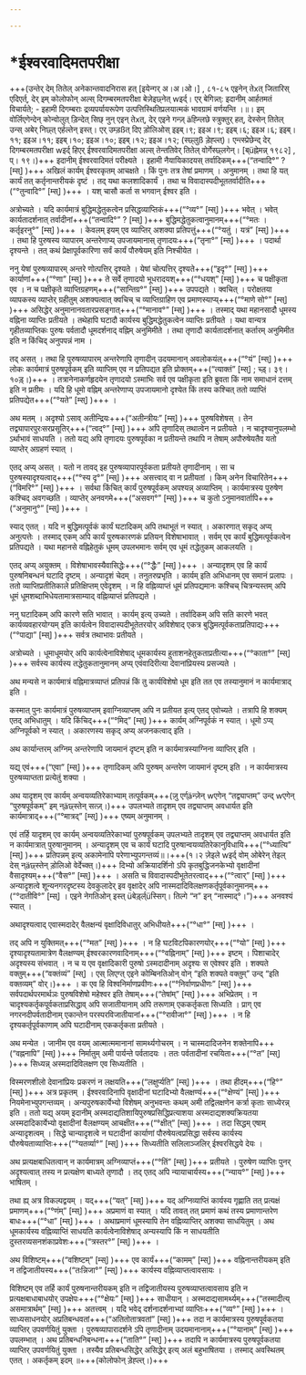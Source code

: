 ```yaml
---

---
```

# *ईश्वरवादिमतपरीक्षा
+++(उन्तेर् देम् तितेल् अनेकान्तवादनिरास हत्  \[इयेन्गर् अ।अ।ओ।\] , ८१-८५ एइनेन् तेxत् जितारिस् एदिएर्त्, देर् इम् कोलोफोन् अल्स् दिगम्बरमतपरीक्षा बेज़ेइछ्नेत् wइर्द्। एर् बेगिन्न्त्: इदानीम् आर्हतमतं विचार्यते; - इहामी दिगम्बराः द्रव्यपर्यायरूपेण उत्पत्तिस्थितिप्रलयात्मकं भावग्रामं वर्णयन्ति ।॥। इम् वोर्लिएगेन्देन् कोन्वोलुत् ड़िन्देत् सिछ् नुन् एइन् तेxत्, देर् एइने गन्ज़् äह्न्लिछे स्त्रुक्तुर् हत्, देस्सेन् तितेल् उन्स् अबेर् निछ्त् एर्हल्तेन् इस्त्। एर् उम्ड़ßत् दिए ड़ोलिओस् इइब्।९; इइअ।९; इइब्।६; इइअ।६; इइब्।११; इइअ।११; इइब्।१०; इइअ।१०; इइब्।१२; इइअ।१२; (स्छ्लुß ड़ेह्ल्त्)। एन्त्स्प्रेछेन्द् देर् दिगम्बरमतपरीक्षा wइर्द् हिएर् ईश्वरवादिमतपरीक्षा अल्स् तेन्ततिवेर् तितेल् वोर्गेस्छ्लगेन्।  \[ब्üह्नेमन्न् १९८२\] , प्। १९।)+++
 इदानीम् ईश्वरवादिमतं परीक्ष्यते । इहामी नैयायिकादयस् तर्वादिकम्+++(“तन्वादि°” ?  \[म्स्\] )+++ अखिलं कार्यम् ईश्वरकृतम् आचक्षते । किं पुनः तत्र तेषां प्रमाणम् । अनुमानम् । तथा हि यत् कार्यं तत् कर्तृनान्तरीयकं दृष्टं । तद् यथा कलशादिकार्यं । तथा च विवादास्पदीभूततर्वादीति+++(“°तुन्वादि°”  \[म्स्\] )+++ । यश् चासौ कर्ता स भगवान् ईश्वर इति ।

अत्रोच्यते । यदि कार्यमात्रं बुद्धिमद्धेतुकत्वेन प्रसिद्धव्याप्तिकं+++(“°व्य°”  \[म्स्\] )+++ भवेत् । भवेत् कार्यतादर्शनात् तर्वादीनां+++(“तन्वादि°” ?  \[म्स्\] )+++ बुद्धिमद्धेतुकत्वानुमानम्+++(“°मतः । कर्तृइरनु°”  \[म्स्\] )+++ । केवलम् इयम् एव व्याप्तिर् अशक्या प्रतिपत्तुं+++(“°यतुं । यत्रं”  \[म्स्\] )+++ । तथा हि पुरुषस्य व्यापारम् अन्तरेणाप्य् उपजायमानास् तृणादयः+++(“तृना°”  \[म्स्\] )+++ । पदार्था दृश्यन्ते । तत् कथं प्रेक्षापूर्वकारिणा सर्वं कार्यं पौरुषेयम् इति निश्चीयेत ।

ननु येषां पुरुषव्यापारम् अन्तरे णोत्पत्तिर् दृश्यते । येषां चोत्पत्तिर् दृश्यते+++(“इदृ°”  \[म्स्\] )+++ कार्याणां+++(“°णा”  \[म्स्\] )+++ ते सर्वे तृणादयो भूधरादयश्+++(“°धयश्”  \[म्स्\] )+++ च पक्षीकृता एव । न च पक्षीकृते व्याप्तिग्रहणम्+++(“सान्तिग्र°”  \[म्स्\] )+++ उपपद्यते । क्वचित् । परोक्षतया व्यापकस्य व्याप्तेर् ग्रहीतुम् अशक्यत्वात् क्वचिच् च व्याप्तिग्राहिण एव प्रमाणस्याप्य्+++(“°माणे सो°”  \[म्स्\] )+++ असिद्धेर् अनुमानानवतारप्रसङ्गात्+++(“°मानाव°”  \[म्स्\] )+++ । तस्माद् यथा महानसादौ धूमस्य वह्निना व्याप्तिः प्रतीयते । तथेहापि घटादौ कार्यस्य बुद्धिमद्धेतुकत्वेन व्याप्तिः प्रतीयते । यथा वान्यत्र गृहीतव्याप्तिकः पुरुषः पर्वतादौ धूमदर्शनाद् वह्निम् अनुमिमीते । तथा तृणादौ कार्यतादर्शनात् कर्तारम् अनुमिमीत इति न किंचिद् अनुपपन्नं नाम ।

तद् असत् । तथा हि पुरुषव्यापारम् अन्तरेणापि तृणादीन् उदयमानान् अवलोकयंल्+++(“°यं”  \[म्स्\] )+++ लोकः कार्यमात्रं पुरुषपूर्वकम् इति व्याप्तिम् एव न  प्रतिपद्यत इति प्रोक्तम्+++(“त्याक्तं”  \[म्स्\] ; च्ड़्। ३९।१०ड़्।)+++ । तत्रानेनाकर्णहृदयेन तृणादयो ऽस्माभिः सर्व एव पक्षीकृता इति ब्रुवता किं नाम समाधानं दत्तम् इति न प्रतीमः । यदि हि धूमो वह्निम् अन्तरेणाप्य् उपजायमानो दृश्येत किं तस्य कश्चित् ततो व्याप्तिं प्रतिपद्येत+++(“°यते”  \[म्स्\] )+++ ।

अथ मतम् । अदृश्यो ऽसाव् अतीन्द्रियः+++(“अतीन्त्रीयः”  \[म्स्\] )+++ पुरुषविशेषस् । तेन तद्व्यापारपुरःसरप्रसूतिर्+++(“त्वद्°”  \[म्स्\] )+++ अपि तृणादिस् तथात्वेन न प्रतीयते । न चादृश्यानुपलम्भो ऽर्थाभावं साधयति । ततो यद्य् अपि तृणादयः पुरुषपूर्वका न प्रतीयन्ते तथापि न तेषाम् अपौरुषेयतैव यतो व्याप्तेर् अग्रहणं स्यात् ।

एतद् अप्य् असत् । यतो न तावद् इह पुरुषव्यापारपूर्वकता प्रतीयते तृणादीनाम् । सा च पुरुषस्यादृश्यत्वाद्+++(“°स्य दृ°”  \[म्स्\] )+++ असत्त्वाद् वा न प्रतीयतां । किम् अनेन विचारितेन+++(“विमरि°”  \[म्स्\] )+++ । सर्वथा किंचित् कार्यं पुरुषपूर्वकम् अपश्यन्न् अव्याप्तिम् । कार्यमात्रस्य पुरुषेण कश्चिद् अवगच्छति । व्याप्तेर् अनवगमे+++(“असवग°”  \[म्स्\] )+++ च कुतो ऽनुमानवार्तापि+++(“अनुमानु°”  \[म्स्\] )+++ ।

स्याद् एतत् । यदि न बुद्धिमत्पूर्वकं कार्यं घटादिकम् अपि तथाभूतं न स्यात् । अकारणात् सकृद् अप्य् अनुत्पत्तेः । तस्माद् एकम् अपि कार्यं पुरुषकारणकं प्रतियन् विशेषाभावात् । सर्वम् एव कार्यं बुद्धिमत्पूर्वकत्वेन प्रतिपद्यते । यथा महानसे वह्निहेतुकं धूमम् उपलभमानः सर्वम् एव धूमं तद्धेतुकम् आकलयति ।

एतद् अप्य् अयुक्तम् । विशेषाभावस्यैवासिद्धेः+++(“°द्धैः”  \[म्स्\] )+++ । अन्यादृशम् एव हि कार्यं पुरुषनिबन्धनं घटादि दृष्टम् । अन्यादृशं चेदम् । तनुतरुप्रभृति । कार्यम् इति अभिधानम्  एव समानं प्रलापः । ततो व्याप्तिप्रतीतिकाले प्रतिक्षिप्तम् एवेदृशम् । न हि वह्निव्याप्तं धूमं प्रतिपद्यमानः कश्चिच् चित्रन्यस्तम् अपि धूमं धूमशब्दाभिधेयतामात्रसाम्याद् वह्निव्याप्तं प्रतिपद्यते ।

ननु घटादिकम् अपि कारणे सति भावात् । कार्यम् इत्य् उच्यते । तर्वादिकम् अपि सति कारणे भवत् कार्यव्यवहारयोग्यम् इति कार्यत्वेन विवादास्पदीभूतेतरयोर् अविशेषाद् एकत्र बुद्धिमत्पूर्वकताप्रतिपाद्यः+++(“°पाद्या”  \[म्स्\] )+++ सर्वत्र तथाभावः प्रतीयते ।

अत्रोच्यते । धूमाधूमयोर् अपि कार्यत्वेनाविशेषाद् धूमकार्यस्य हुताशनहेतुकताप्रतीत्या+++(“°काता°”  \[म्स्\] )+++ सर्वस्य कार्यस्य तद्धेतुकतानुमानम् अप्य् एवंवादिरीत्या देवानांप्रियस्य प्रसज्यते ।

अथ मन्यसे न कार्यमात्रं वह्निमात्रव्याप्तं प्रतिपन्नं किं तु कार्यविशेषो धूम इति तत एव तस्यानुमानं न कार्यमात्राद् इति ।

कस्मात् पुनः कार्यमात्रं पुरुषव्याप्तम् इवाग्निव्याप्तम् अपि न प्रतीयत इत्य् एतद् एवोच्यते । तत्रापि हि शक्यम् एतद् अभिधातुम् । यदि किंचिद्+++(“°मिद्”  \[म्स्\] )+++ कार्यम् अग्निपूर्वकं न स्यात् । धूमो ऽप्य् अग्निपूर्वको न स्यात् । अकारणस्य सकृद् अप्य् अजनकत्वाद् इति ।

अथ कार्यान्तरम् अग्निम् अन्तरेणापि जायमानं दृष्टम् इति न कार्यमात्रस्याग्निना व्याप्तिर् इति ।

यद्य् एवं+++(“एवा”  \[म्स्\] )+++ तृणादिकम् अपि पुरुषम् अन्तरेण जायमानं दृष्टम् इति । न कार्यमात्रस्य पुरुषव्याप्तता प्रत्येतुं शक्या ।

अथ यादृशम् एव कार्यम् अन्वयव्यतिरेकाभ्याम् तत्पूर्वकम्+++(ज़ु एर्ग्äन्ज़ेन् wएगेन् “तद्व्याप्तम्” उन्द् wएगेन् “पुरुषपूर्वकम्” इम् न्äछ्स्तेन् सत्ज़्।)+++ उपलभ्यते तादृशम् एव तद्व्याप्तम् अवधार्यत इति कार्यमात्राद्+++(“°मात्रद्”  \[म्स्\] )+++ एष्यम् अनुमानम् ।

एवं तर्हि यादृशम् एव कार्यम् अन्वयव्यतिरेकाभ्यां पुरुषपूर्वकम् उपलभ्यते तादृशम् एव तद्व्याप्तम् अवधार्यत  इति न कार्यमात्रात् पुरुषानुमानम् । अन्यादृशम् एव च कार्यं घटादि पुरुषान्वयव्यतिरेकानुविधायि+++(“°ध्यात्यि”  \[म्स्\] )+++ प्रतिपन्नम् इत्य् अकामेनापि परेणाभ्युपगन्तव्यं॥।+++(१।२ ज़ेइले wइर्द् वोम् ओबेरेन् तेइल् देस् न्äछ्स्तेन् ड़ोलिओ वेर्देच्क्त्।)+++ दिभ्यो अक्रियादर्शिनो ऽपि कृतबुद्धिजनकेभ्यो वृक्षादीनां वैसादृश्यम्+++(“वैस°”  \[म्स्\] )+++ । असति च विवादास्पदीभूतेतरत्वाद्+++(“°त्वार्”  \[म्स्\] )+++ अन्यादृशत्वे शून्यनगरदृष्टस्य देवकुलादेर् इव वृक्षादेर् अपि नास्मदादिविलक्षणकर्तृपूर्वकानुमानम्+++(“°दातीवि°”  \[म्स्\] । एइने नेगतिओन् इस्त् üबेर्ड़्ल्üस्सिग्। तिल्गे “न” इन् “नास्माद्°।”)+++ अनवश्यं स्यात् ।

अथादृश्यत्वाद् एवास्मदादेर् वैलक्षन्यं वृक्षादिविधातुर् अभिधीयते+++(“°धा°”  \[म्स्\] )+++ ।

तद् अपि न युक्तिमत्+++(“°मत”  \[म्स्\] )+++ । न हि घटविटपिकारणयोर्+++(“°यो”  \[म्स्\] )+++ दृश्यादृश्यतामात्रेण वैलक्षण्यम् ईश्वरकारणवादिनाम्+++(“°वह्निनाम्”  \[म्स्\] )+++ इष्टम् । पिशाचादेर् अदृश्यस्य संभवात् । न च य एव वृक्षादिकारी पुरुषो ऽस्मदादीनाम् अदृश्यः स एवेश्वर इति । शक्यते वक्तुम्+++(“वक्तंव्यं”  \[म्स्\] । एस् लिएग्त् एइने कोम्बिनतिओन् वोन् “इति शक्यते वक्तुम्” उन्द् “इति वक्तव्यम्” वोर्।)+++ । क एव हि विश्वनिर्माणप्रवीणः+++(“°निर्वाणप्रधीणः”  \[म्स्\] )+++ सर्वपदार्थपरमार्थञः पुरुषविशेषो महेश्वर इति तेषाम्+++(“तेषांम्”  \[म्स्\] )+++ अभिप्रेतम् । न चादृश्यकर्तृकपूर्वकताप्रसिद्धाव् अपि सजातीयानाम् अपि तरूणाम् एककर्तृकता सिध्यति । प्राग् एव नगरनदीपर्वतादीनाम् एकान्तेन परस्परविजातीयानां+++(“°रावीजा°”  \[म्स्\] )+++ । न हि दृश्यकर्तृपूर्वकाणाम् अपि घटादीनाम् एककर्तृकता प्रतीयते ।

अथ मन्येत । जानीम एव वयम् आत्मात्ममानानां सामर्थ्यगोचरम् । न चास्मदादिजनेन शक्तेनापि+++(“वह्ननापि”  \[म्स्\] )+++ निर्मातुम् अमी पार्यन्ते पर्वतादयः । ततः पर्वतादीनां रचयिता+++(“°त”  \[म्स्\] )+++ सिध्यन्न् अस्मदादिविलक्षण एव सिध्यतीति ।

विस्मरणशीलो देवानांप्रियः प्रकरणं न लक्षयति+++(“लक्षुर्प्यति”  \[म्स्\] )+++ । तथा हीदम्+++(“हि°”  \[म्स्\] )+++ अत्र प्रकृतम् । ईश्वरवादिनापि वृक्षादीनां घटादिभ्यो वैलक्षण्यं+++(“°क्षेण्यं”  \[म्स्\] )+++ नियमेनाभ्युपगन्तव्यम् । अन्यपुरुषकार्येभ्यो विशेषम् अनुभवन्तः कथम् अमी तद्विलक्षणेन कर्त्रा  कृताः साध्येरन्न् इति । ततो यद्य् अयम् इदानीम् अस्मदाद्यतिशायिपुरुषप्रसिद्धिप्रत्याशया अस्मदाद्यशक्यक्रियतया अस्मदादिकार्येभ्यो वृक्षादीनां वैलक्षण्यम् आचक्षीत+++(“°क्षीत्”  \[म्स्\] )+++ । तदा सिद्धम् एषाम् अन्यादृशत्वम् । सिद्धे चान्यादृशत्वे न घटादीनां कार्याणां पौरुषेयत्वप्रसिद्धा सर्वस्य कार्यस्य पौरुषेयताव्याप्तिः+++(“°यतर्व्या°”  \[म्स्\] )+++ सिध्यतीति सलिलाञ्जलिर् ईश्वरसिद्धये देयः ।

अथ प्रत्यक्षबाधितत्वान् न कार्यमात्रम् अग्निव्याप्तं+++(“°तिं”  \[म्स्\] )+++ प्रतीयते । पुरुषेण व्याप्तिः पुनर् अदृश्यत्वात् तस्य न प्रत्यक्षेण बाध्यते तृणादौ । तद् एतद् अपि न्यायाचार्यस्य+++(“न्याय°”  \[म्स्\] )+++ भाषितम् ।

तथा ह्य् अत्र विकल्पद्वयम् । यद्+++(“यत्”  \[म्स्\] )+++ यद् अग्निव्याप्तिं कार्यस्य गृह्णाति तत् प्रत्यक्षं प्रमाणम्+++(“°णंम्”  \[म्स्\] )+++ अप्रमाणं वा स्यात् । यदि तावत् तत् प्रमाणं कथं तस्य प्रमाणान्तरेण बाधः+++(“°धा”  \[म्स्\] )+++ । अथाप्रमाणं धूमस्यापि तेन वह्निव्याप्तिर् अशक्या साधयितुम् । अथ धूमकार्यस्य वह्निव्याप्तिं साधयति कार्यत्वेनाविशेषाद् अन्यस्यापि किं न साधयतीति दुस्तरव्यसनशंकाप्रवेशः+++(“त्रस्तर°”  \[म्स्\] )+++ ।

 अथ विशिष्टम्+++(“वशिष्टम्”  \[म्स्\] )+++ एव कार्यं+++(“कामम्”  \[म्स्\] )+++ वह्निनान्तरीयकम् इति न तद्विजातीयस्य+++(“तःन्निजा°”  \[म्स्\] )+++ कार्यस्य वह्निव्याप्तत्वावसायः ।

विशिष्टम् एव तर्हि कार्यं पुरुषनान्तरीयकम् इति न तद्विजातीयस्य पुरुषव्याप्तत्वावसाय इति न प्रत्यक्षबाधाबाधयोर् उपक्षेपः+++(“°क्षेयः”  \[म्स्\] )+++ साधीयान् । अस्मदाद्यसामर्थ्यम्+++(“तस्मादीत्य् असमात्रार्थम्”  \[म्स्\] )+++ अतत्त्वम् । यदि भवेद् दर्शनादर्शनाभ्यां व्याप्तिः+++(“व्य°”  \[म्स्\] )+++ । साध्यसाधनयोर् अप्रतिबन्धवतां+++(“अतितोतात्रवतां”  \[म्स्\] )+++ तदा न कार्यमात्रस्य पुरुषपूर्वकतया व्याप्तिर् उपवर्णयितुं युक्ता । पुरुषव्यापारादर्शने ऽपि तृणादीनाम् उदयमानानाम्+++(“°यानाम्”  \[म्स्\] )+++ उपलम्भात् । अथ प्रतिबन्धनिबन्धना+++(“ताति°”  \[म्स्\] )+++ तदापि न कार्यमात्रस्य पुरुषपूर्वकतया व्याप्तिर् उपवर्णयितुं युक्ता । तस्यैव प्रतिबन्धसिद्धेर् असिद्धेर् इत्य् अलं बहुभाषितया । तस्माद् अवस्थितम् एतत् । अकर्तृकम् इदम् ॥+++(कोलोफोन् ड़ेह्ल्त्।)+++